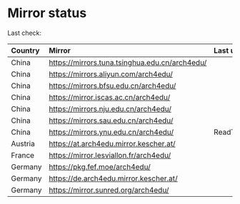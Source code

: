 <script src="./time.js"></script>
# Mirror status
Last check: <script type="text/javascript">localize(1692894121.3475795);</script>

|Country|Mirror|Last update|
|:------|:-----|:----------|
|China|https://mirrors.tuna.tsinghua.edu.cn/arch4edu/|<script type="text/javascript">localize(1692858619);</script>|
|China|https://mirrors.aliyun.com/arch4edu/|<script type="text/javascript">localize(1692772554);</script>|
|China|https://mirrors.bfsu.edu.cn/arch4edu/|<script type="text/javascript">localize(1692858619);</script>|
|China|https://mirror.iscas.ac.cn/arch4edu/|<script type="text/javascript">localize(1692858619);</script>|
|China|https://mirrors.nju.edu.cn/arch4edu/|<script type="text/javascript">localize(1692815393);</script>|
|China|https://mirrors.sau.edu.cn/arch4edu/|<script type="text/javascript">localize(1692858619);</script>|
|China|https://mirrors.ynu.edu.cn/arch4edu/|ReadTimeout|
|Austria|https://at.arch4edu.mirror.kescher.at/|<script type="text/javascript">localize(1692858619);</script>|
|France|https://mirror.lesviallon.fr/arch4edu/|<script type="text/javascript">localize(1692858619);</script>|
|Germany|https://pkg.fef.moe/arch4edu/|<script type="text/javascript">localize(1692858619);</script>|
|Germany|https://de.arch4edu.mirror.kescher.at/|<script type="text/javascript">localize(1692858619);</script>|
|Germany|https://mirror.sunred.org/arch4edu/|<script type="text/javascript">localize(1692858619);</script>|

<script src="./tablefilter/tablefilter.js"></script>
<script src="./table.js"></script>